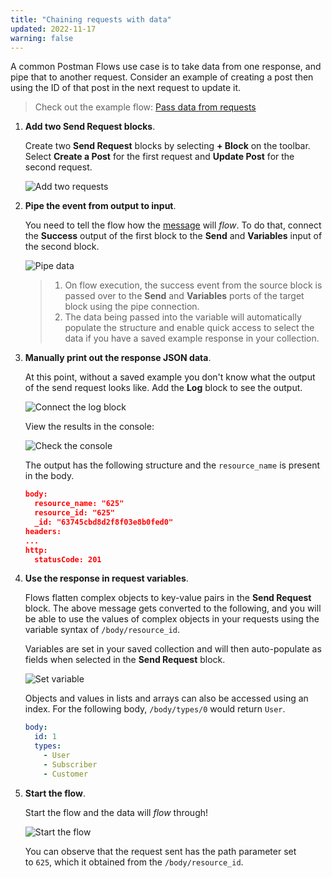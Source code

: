 ```yaml
---
title: "Chaining requests with data"
updated: 2022-11-17
warning: false
---
```


A common Postman Flows use case is to take data from one response, and pipe that to another request. Consider an example of creating a post then using the ID of that post in the next request to update it.

> Check out the example flow: [Pass data from requests](https://www.postman.com/postman/workspace/example-flows/flow/62fdd3360a222e16840ce44b)

1. **Add two Send Request blocks**.

   Create two **Send Request** blocks by selecting **+ Block** on the toolbar. Select **Create a Post** for the first request and **Update Post** for the second request.

   ![Add two requests](https://assets.postman.com/postman-labs-docs/chaining-requests/updated-chaining-add-two-requests.gif)

1. **Pipe the event from output to input**.

   You need to tell the flow how the [message](/docs/postman-flows/core-concepts/messages/) will *flow*. To do that, connect the **Success** output of the first block to the **Send** and **Variables** input of the second block.

   ![Pipe data](https://assets.postman.com/postman-labs-docs/chaining-requests/updated-chaining-pipe-data.gif)

   > 1. On flow execution, the success event from the source block is passed over to the **Send** and **Variables** ports of the target block using the pipe connection.
   > 2. The data being passed into the variable will automatically populate the structure and enable quick access to select the data if you have a saved example response in your collection.

1. **Manually print out the response JSON data**.

   At this point, without a saved example you don't know what the output of the send request looks like. Add the **Log** block to see the output.

   ![Connect the log block](https://assets.postman.com/postman-labs-docs/chaining-requests/updated-chaining-check-in-log.gif)

   View the results in the console:

   ![Check the console](https://assets.postman.com/postman-labs-docs/chaining-requests/view-console.gif)

   The output has the following structure and the `resource_name` is present in the body.

   ``` json
   body:
     resource_name: "625"
     resource_id: "625"
     _id: "63745cbd8d2f8f03e8b0fed0"
   headers:
   ...
   http:
     statusCode: 201
   ```

1. **Use the response in request variables**.

   Flows flatten complex objects to key-value pairs in the **Send Request** block. The above message gets converted to the following, and you will be able to use the values of complex objects in your requests using the variable syntax of `/body/resource_id`.

   Variables are set in your saved collection and will then auto-populate as fields when selected in the **Send Request** block.

   ![Set variable](https://assets.postman.com/postman-labs-docs/chaining-requests/updated-chaining-set-variable.png)

   Objects and values in lists and arrays can also be accessed using an index. For the following body, `/body/types/0` would return `User`.

   ``` yaml
   body:
     id: 1
     types:
       - User
       - Subscriber
       - Customer
   ```

1. **Start the flow**.

   Start the flow and the data will *flow* through!

   ![Start the flow](https://assets.postman.com/postman-labs-docs/chaining-requests/updated-chaining-start-flow.gif)

   You can observe that the request sent has the path parameter set to `625`, which it obtained from the `/body/resource_id`.
